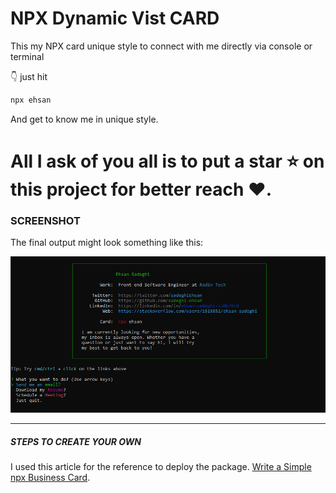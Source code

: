 # NPX Dynamic Vist CARD
This my NPX card unique style to connect with me directly via console or terminal

👇 just hit 
```bash
npx ehsan
```
And get to know me in unique style.

# All I ask of you all is to put a **star** ⭐ on this project for better reach ♥.

### SCREENSHOT

The final output might look something like this:

![image](https://github.com/Sadeghi-Ehsan/npx_card/blob/main/capture.png)


<hr/>

##### STEPS TO CREATE YOUR OWN
I used this article for the reference to deploy the package. 
[Write a Simple npx Business Card](https://studioelsa.se/blog/open-source-oss-npx-business-card). 
